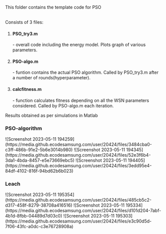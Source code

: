 This folder contains the template code for PSO 
<br>
<br>

Consists of 3 files:
  1. <h4>PSO_try3.m</h4> - overall code including the energy model. Plots graph of various parameters.
  2. <h4>PSO-algo.m</h4> - funtion contains the actual PSO algorithm. Called by PSO_try3.m after a number of rounds(hyperparameter).
  3. <h4>calcfitness.m</h4> - function calculates fitness depending on all the WSN parameters considered. Called by PSO-algo.m each iteration.
Results obtained as per simulations in Matlab
<br>
<h3>PSO-algorithm </h3>
![Screenshot 2023-05-11 194259](https://media.github.ecodesamsung.com/user/20424/files/3484cba0-c3ff-486b-91e2-5b6e3014b980)
![Screenshot 2023-05-11 194345](https://media.github.ecodesamsung.com/user/20424/files/52e3f6b4-3da1-4bda-8457-e5e73669ebc5)
![Screenshot 2023-05-11 194405](https://media.github.ecodesamsung.com/user/20424/files/3edd95e4-84df-4102-816f-94bd62b6b023)
<br>
<h3>Leach</h3>
![Screenshot 2023-05-11 195354](https://media.github.ecodesamsung.com/user/20424/files/485cb5c2-d317-458f-8279-38708a416516)
![Screenshot 2023-05-11 195334](https://media.github.ecodesamsung.com/user/20424/files/d101d204-7abf-4b1d-8fbb-04489d7d03c0)
![Screenshot 2023-05-11 195303](https://media.github.ecodesamsung.com/user/20424/files/e3c90d5d-7f06-43fc-a0dc-c3e76728908a)
